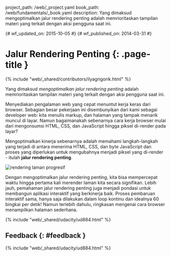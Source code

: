 project_path: /web/_project.yaml book_path: /web/fundamentals/_book.yaml description: Yang dimaksud mengoptimalkan jalur rendering penting adalah memrioritaskan tampilan materi yang terkait dengan aksi pengguna saat ini.

{# wf_updated_on: 2015-10-05 #} {# wf_published_on: 2014-03-31 #}

# Jalur Rendering Penting {: .page-title }

{% include "web/_shared/contributors/ilyagrigorik.html" %}

Yang dimaksud *mengoptimalkan jalur rendering penting* adalah memrioritaskan tampilan materi yang terkait dengan aksi pengguna saat ini.

Menyediakan pengalaman web yang cepat menuntut kerja keras dari browser. Sebagian besar pekerjaan ini disembunyikan dari kami sebagai developer web: kita menulis markup, dan halaman yang tampak menarik muncul di layar. Namun bagaimanakah sebenarnya cara kerja browser mulai dari mengonsumsi HTML, CSS, dan JavaScript hingga piksel di-render pada layar?

Mengoptimalkan kinerja sebenarnya adalah memahami langkah-langkah yang terjadi di antara menerima HTML, CSS, dan byte JavaScript dan proses yang diperlukan untuk mengubahnya menjadi piksel yang di-render - itulah **jalur rendering penting**.

<img src="images/progressive-rendering.png"  alt="rendering laman progresif" />

Dengan mengoptimalkan jalur rendering penting, kita bisa mempercepat waktu hingga pertama kali merender laman kita secara signifikan. Lebih jauh, pemahaman jalur rendering penting juga menjadi pondasi untuk membangun aplikasi interaktif yang berkinerja baik. Proses pembaruan interaktif sama, hanya saja dilakukan dalam loop kontinu dan idealnya 60 bingkai per detik! Namun terlebih dahulu, ringkasan mengenai cara browser menampilkan halaman sederhana.

{% include "web/_shared/udacity/ud884.html" %}

## Feedback {: #feedback }

{% include "web/_shared/udacity/ud884.html" %}